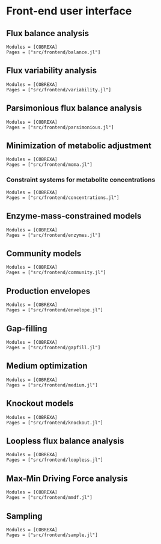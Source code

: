 
# Front-end user interface

## Flux balance analysis

```@autodocs
Modules = [COBREXA]
Pages = ["src/frontend/balance.jl"]
```

## Flux variability analysis

```@autodocs
Modules = [COBREXA]
Pages = ["src/frontend/variability.jl"]
```

## Parsimonious flux balance analysis

```@autodocs
Modules = [COBREXA]
Pages = ["src/frontend/parsimonious.jl"]
```

## Minimization of metabolic adjustment

```@autodocs
Modules = [COBREXA]
Pages = ["src/frontend/moma.jl"]
```

### Constraint systems for metabolite concentrations

```@autodocs
Modules = [COBREXA]
Pages = ["src/frontend/concentrations.jl"]
```

## Enzyme-mass-constrained models

```@autodocs
Modules = [COBREXA]
Pages = ["src/frontend/enzymes.jl"]
```

## Community models

```@autodocs
Modules = [COBREXA]
Pages = ["src/frontend/community.jl"]
```

## Production envelopes

```@autodocs
Modules = [COBREXA]
Pages = ["src/frontend/envelope.jl"]
```

## Gap-filling

```@autodocs
Modules = [COBREXA]
Pages = ["src/frontend/gapfill.jl"]
```

## Medium optimization

```@autodocs
Modules = [COBREXA]
Pages = ["src/frontend/medium.jl"]
```

## Knockout models

```@autodocs
Modules = [COBREXA]
Pages = ["src/frontend/knockout.jl"]
```

## Loopless flux balance analysis

```@autodocs
Modules = [COBREXA]
Pages = ["src/frontend/loopless.jl"]
```

## Max-Min Driving Force analysis

```@autodocs
Modules = [COBREXA]
Pages = ["src/frontend/mmdf.jl"]
```

## Sampling

```@autodocs
Modules = [COBREXA]
Pages = ["src/frontend/sample.jl"]
```
